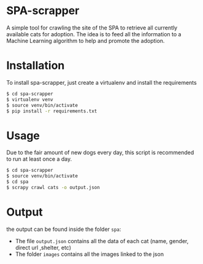 # SPA-scrapper

A simple tool for crawling the site of the SPA to retrieve all currently available cats for adoption.
The idea is to feed all the information to a Machine Learning algorithm to help and promote the adoption.

# Installation
To install spa-scrapper, just create a virtualenv and install the requirements
```bash
$ cd spa-scrapper
$ virtualenv venv
$ source venv/bin/activate
$ pip install -r requirements.txt
```


# Usage
Due to the fair amount of new dogs every day, this script is recommended to run at least once a day.

```bash
$ cd spa-scrapper
$ source venv/bin/activate
$ cd spa
$ scrapy crawl cats -o output.json
```

# Output
the output can be found inside the folder `spa`:
* The file `output.json` contains all the data of each cat (name, gender, direct url ,shelter, etc)
* The folder `images` contains all the images linked to the json
